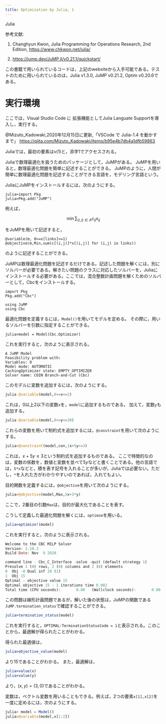 ```yaml
---
title: Optimization by Julia, 1 
---
```



Julia

参考文献: 

1. Changhyun Kwon, Julia Programming for Operations Research, 2nd Edition, https://www.chkwon.net/julia/

2. https://jump.dev/JuMP.jl/v0.21.1/quickstart/



この書籍で用いられているコードは，上記のwebsiteから入手可能である。テストのために用いられているのは，Julia v1.3.0, JuMP v0.21.2, Optim v0.20.6である。

# 実行環境


ここでは，Visual Studio Code に 拡張機能としてJulia Languate Supportを導入し，実行する。


@Mizuto_Kadowaki,2020年12月15日に更新,「VSCode で Julia-1.4 を動かすまで」
https://qiita.com/Mizuto_Kadowaki/items/b95e4b7db4a1dfb59863


Juliaでは，最初の要素はv(1)と，添字1でアクセスされる。

Juliaで数理最適化を扱うためのパッケージとして，JuMPがある。 JuMPを用いると，数理最適化問題を簡単に記述することができる。 JuMPのように，人間が簡単に数理最適化問題を記述することができる言語を，モデリング言語という。

JuliaにJuMPをインストールするには，次のようにする。
```julia:
julia>import Pkg
julia>Pkg.add("JuMP")
```


例えば，

$$
\min \sum_{(i,j) \in A} c_{ij} x_{ij}
$$

をJuMPを用いて記述すると，


```julia:
@variable(m, 0<=x[links]<=1)
@objective(m,Min,sum(c[(i,j)]*x[(i,j)] for (i,j) in links))
```

のように記述することができる。

JuMPは数理最適化問題を記述するだけである。記述した問題を解くには，別にソルバーが必要である。解きたい問題のクラスに対応したソルバーを，Juliaにインストールする必要がある。ここでは，混合整数計画問題を解くためのソルバーとして，Cbcをインストールする。

```julia:
import Pkg
Pkg.add("Cbc")
```

```julia:
using JuMP
using Cbc
```


最適化問題を定義するには，`Model()`を用いてモデルを定める。
その際に，用いるソルバーを引数に指定することができる。

```julia:
julia>model = Model(Cbc.Optimizer)
```
これを実行すると，次のように表示される。
```julia:
A JuMP Model
Feasibility problem with:
Variables: 0
Model mode: AUTOMATIC
CachingOptimizer state: EMPTY_OPTIMIZER
Solver name: COIN Branch-and-Cut (Cbc)
```

このモデルに変数を追加するには，次のようにする。

```julia
julia @variable(model,0<=x<=2)
```
これは，0以上2以下の変数`x`を，`model`に追加するものである。
加えて，変数`y`も追加する。
```julia
julia @variable(model,0<=y<=30)
```
これらの変数を用いて制約式を追加するには，`@constraint`を用いて次のようにする。
```julia
julia>@constraint(model,con,1x+5y<=3)
```
これは，$x+5y\leq 3$という制約式を追加するものである。
ここで特徴的なのは，変数の係数を，数値と変数を並べて$5y$などと書くことである。他の言語では，`5*x`などと，積を表す記号を入れることが多いが，Juliaでは必要ない。ただし，`*`を入れた方がわかりやすいのであれば，入れてもよい。

目的関数を定義するには，`@objective`を用いて次のようにする。

```julia
julia>@objective(model,Max,5x+3*y)
```
ここで，2番目の引数`Max`は，目的が最大化であることを表す。

こうして定義した最適化問題を解くには，`optimze`を用いる。

```julia
julia>optimize!(model)
```
これを実行すると，次のように表示される。

```julia
Welcome to the CBC MILP Solver 
Version: 2.10.3 
Build Date: Nov  9 2020 

command line - Cbc_C_Interface -solve -quit (default strategy 1)
Presolve 1 (0) rows, 2 (0) columns and 2 (0) elements
0  Obj -0 Dual inf 28 (2)
1  Obj 15
Optimal - objective value 15
Optimal objective 15 - 1 iterations time 0.002
Total time (CPU seconds):       0.00   (Wallclock seconds):       0.00
```
この問題は線形計画問題であるが，解いた後の状態は，JuMPの関数である`JuMP.termination_status`で確認することができる。
```julia
julia>termination_status(model)
```
これを実行すると，`OPTIMAL:TerminationStatusCode = 1`と表示される。このことから，最適解が得られたことがわかる。

得られた最適値は，

```julia
julia>objective_value(model)
```
より15であることがわかる。
また，最適解は，
```julia
julia>value(x)
julia>value(y)
```
より，$(x,y)=(3,0)$であることがわかる。

変数は，ベクトル変数を用いることもできる。例えば，2つの要素`x[1],x[2]`を一度に定めるには，次のようにする。

```julia
julia> model = Model()
julia>@variable(model,x[1:2])
```





